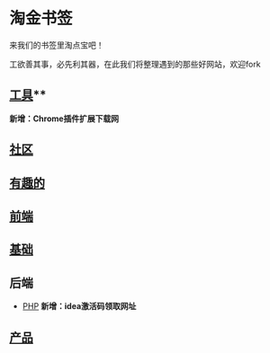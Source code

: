 # 淘金书签

来我们的书签里淘点宝吧！

工欲善其事，必先利其器，在此我们将整理遇到的那些好网站，欢迎fork





## [工具](工具/bookmark.md)**
**新增：Chrome插件扩展下载网**


## [社区](社区/bookmark.md)


## [有趣的](有趣的/bookmark.md)


## [前端](前端/bookmark.md)


## [基础](基础/bookmark.md)

## 后端

- [PHP](后端/PHP/bookmark.md) 
**新增：idea激活码领取网址**
  


## [产品](产品/bookmark.md)


